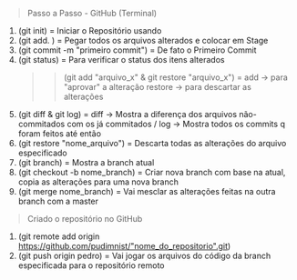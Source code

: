 > Passo a Passo - GitHub (Terminal)

1. (git init) = Iniciar o Repositório usando
2. (git add. ) = Pegar todos os arquivos alterados e colocar em Stage
3. (git commit -m "primeiro commit") = De fato o Primeiro Commit
4. (git status) = Para verificar o status dos itens alterados
    >> (git add "arquivo_x" & git restore "arquivo_x") = 
    add -> para "aprovar" a alteração 
    restore -> para descartar as alterações
5. (git diff & git log) = 
    diff -> Mostra a diferença dos arquivos não-commitados com os já commitados / 
    log -> Mostra todos os commits q foram feitos até então
6. (git restore "nome_arquivo") = Descarta todas as alterações do arquivo especificado
7. (git branch) = Mostra a branch atual
8. (git checkout -b nome_branch) = Criar nova branch com base na atual, copia as alterações para uma nova branch
9. (git merge nome_branch) = Vai mesclar as alterações feitas na outra branch com a master

> Criado o repositório no GitHub 
1. (git remote add origin https://github.com/pudimnist/"nome_do_repositorio".git)
2. (git push origin pedro) = Vai jogar os arquivos do código da branch especificada para o repositório remoto
